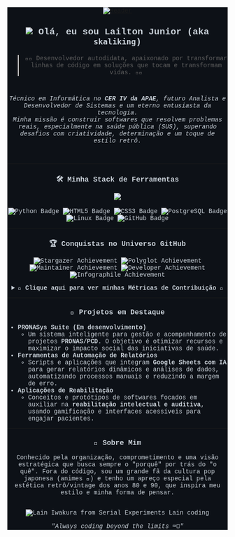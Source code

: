 <div align="center" style="background-color: #0d1117; color: #c9d1d9; font-family: 'Courier New', Courier, monospace;">

<a href="https://github.com/lailtonjunior">
  <img src="https://raw.githubusercontent.com/lailtonjunior/lailtonjunior/github-metrics/metrics.plugin.header.svg" alt="Header" />
</a>

<br>

## <picture><img src="https://raw.githubusercontent.com/MartinHeinz/MartinHeinz/master/wave.gif" width="30px"></picture> Olá, eu sou Lailton Junior (aka `skaliking`)

> 👨‍💻 Desenvolvedor autodidata, apaixonado por transformar linhas de código em soluções que tocam e transformam vidas. 🧠✨

<br>

<p align="center">
  <em>Técnico em Informática no <strong>CER IV da APAE</strong>, futuro Analista e Desenvolvedor de Sistemas e um eterno entusiasta da tecnologia. <br> Minha missão é construir softwares que resolvem problemas reais, especialmente na saúde pública (SUS), superando desafios com criatividade, determinação e um toque de estilo retrô.</em>
</p>

<br>

---

### 🛠️ Minha Stack de Ferramentas

<p align="center">
  <a href="https://skillicons.dev">
    <img src="https://skillicons.dev/icons?i=python,flask,html,css,javascript,postgres,sqlite,linux,bash,git,github,docker&theme=dark&perline=6" />
  </a>
</p>

<p align="center">
  <img src="https://img.shields.io/badge/Python-3776AB?style=for-the-badge&logo=python&logoColor=white" alt="Python Badge">
  <img src="https://img.shields.io/badge/HTML5-E34F26?style=for-the-badge&logo=html5&logoColor=white" alt="HTML5 Badge">
  <img src="https://img.shields.io/badge/CSS3-1572B6?style=for-the-badge&logo=css3&logoColor=white" alt="CSS3 Badge">
  <img src="https://img.shields.io/badge/PostgreSQL-4169E1?style=for-the-badge&logo=postgresql&logoColor=white" alt="PostgreSQL Badge">
  <img src="https://img.shields.io/badge/Linux-FCC624?style=for-the-badge&logo=linux&logoColor=black" alt="Linux Badge">
  <img src="https://img.shields.io/badge/GitHub-181717?style=for-the-badge&logo=github&logoColor=white" alt="GitHub Badge">
</p>

---

### 🏆 Conquistas no Universo GitHub

<p align="center">
  <img src="https://github.com/lailtonjunior/lailtonjunior/blob/main/achievements/stargazer.svg" alt="Stargazer Achievement" />
  <img src="https://github.com/lailtonjunior/lailtonjunior/blob/main/achievements/polyglot.svg" alt="Polyglot Achievement" />
  <img src="https://github.com/lailtonjunior/lailtonjunior/blob/main/achievements/maintainer.svg" alt="Maintainer Achievement" />
  <img src="https://github.com/lailtonjunior/lailtonjunior/blob/main/achievements/developer.svg" alt="Developer Achievement" />
  <img src="https://github.com/lailtonjunior/lailtonjunior/blob/main/achievements/infographile.svg" alt="Infographile Achievement" />
</p>

<details>
  <summary><b>👾 Clique aqui para ver minhas Métricas de Contribuição 👾</b></summary>
  <br>
  <p align="center">
    <a href="https://github.com/lailtonjunior">
      <img width="500" src="https://raw.githubusercontent.com/lailtonjunior/lailtonjunior/github-metrics/metrics.base.svg" />
      <img width="500" src="https://raw.githubusercontent.com/lailtonjunior/lailtonjunior/github-metrics/metrics.plugin.languages.svg" />
    </a>
  </p>
  <p align="center">
    <a href="https://github.com/lailtonjunior">
      <img width="500" src="https://raw.githubusercontent.com/lailtonjunior/lailtonjunior/github-metrics/metrics.plugin.calendar.svg" />
      <img width="500" src="https://raw.githubusercontent.com/lailtonjunior/lailtonjunior/github-metrics/metrics.plugin.habits.svg" />
    </a>
  </p>
  <p align="center">
      <img src="https://raw.githubusercontent.com/lailtonjunior/lailtonjunior/github-metrics/metrics.plugin.activity.svg" />
  </p>
</details>

---

### 🚀 Projetos em Destaque

<div align="left">
  <ul>
    <li>
      <strong>PRONASys Suite (Em desenvolvimento)</strong>
      <ul>
        <li>Um sistema inteligente para gestão e acompanhamento de projetos <strong>PRONAS/PCD</strong>. O objetivo é otimizar recursos e maximizar o impacto social das iniciativas de saúde.</li>
      </ul>
    </li>
    <li>
      <strong>Ferramentas de Automação de Relatórios</strong>
      <ul>
        <li>Scripts e aplicações que integram <strong>Google Sheets com IA</strong> para gerar relatórios dinâmicos e análises de dados, automatizando processos manuais e reduzindo a margem de erro.</li>
      </ul>
    </li>
    <li>
      <strong>Aplicações de Reabilitação</strong>
      <ul>
        <li>Conceitos e protótipos de softwares focados em auxiliar na <strong>reabilitação intelectual e auditiva</strong>, usando gamificação e interfaces acessíveis para engajar pacientes.</li>
      </ul>
    </li>
  </ul>
</div>

---

### 👤 Sobre Mim

Conhecido pela organização, comprometimento e uma visão estratégica que busca sempre o "porquê" por trás do "o quê". Fora do código, sou um grande fã da cultura pop japonesa (animes 🍥) e tenho um apreço especial pela estética retrô/vintage dos anos 80 e 90, que inspira meu estilo e minha forma de pensar.

<br>

<div align="center">
  <img src="https://media.giphy.com/media/v1.Y2lkPTc5MGI3NjExdWZ5ZzBqdHlpdHFsa2U1czR2d3hkaWNtdjJ0OWw1bTF5czd2ZHBocyZlcD12MV9pbnRlcm5hbF9naWZfYnlfaWQmY3Q9Zw/mG1uA7JnuAZe8/giphy.gif" alt="Lain Iwakura from Serial Experiments Lain coding" width="400"/>
  <p><i>"Always coding beyond the limits ⌨️👾"</i></p>
</div>

</div>

